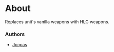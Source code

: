 # About

Replaces unit's vanilla weapons with HLC weapons.

### Authors

- [Jonpas](http://github.com/jonpas)
